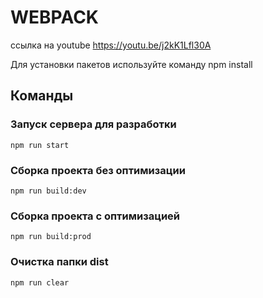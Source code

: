 # WEBPACK

ссылка на youtube
https://youtu.be/j2kK1Lfl30A

Для установки пакетов используйте команду npm install

## Команды

### Запуск сервера для разработки
```shell
npm run start
```

### Сборка проекта без оптимизации
```shell
npm run build:dev
```

### Сборка проекта с оптимизацией
```shell
npm run build:prod
```

### Очистка папки dist
```shell
npm run clear
```
